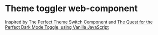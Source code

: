 # Theme toggler web-component

Inspired by [The Perfect Theme Switch Component](https://www.aleksandrhovhannisyan.com/blog/the-perfect-theme-switch/) and [The Quest for the Perfect Dark Mode Toggle, using Vanilla JavaScript](https://www.bram.us/2020/04/26/the-quest-for-the-perfect-dark-mode-using-vanilla-javascript/)
